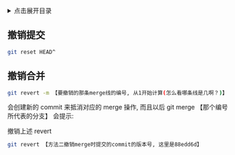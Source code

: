 <details>
<summary>点击展开目录</summary>
<!-- TOC -->
<!-- /TOC -->
</details>


## 撤销提交

```bash
git reset HEAD^
```

## 撤销合并

```bash
git revert -m 【要撤销的那条merge线的编号, 从1开始计算(怎么看哪条线是几啊？)】 【merge前的版本号】
```

会创建新的 commit 来抵消对应的 merge 操作, 而且以后 git merge 【那个编号所代表的分支】 会提示:

撤销上述 revert

```bash
git revert 【方法二撤销merge时提交的commit的版本号, 这里是88edd6d】
```
